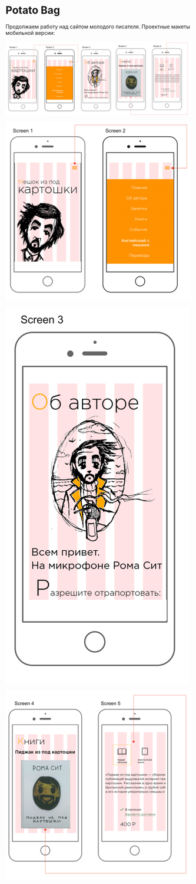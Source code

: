 # Potato Bag

Продолжаем работу над сайтом молодого писателя. Проектные макеты мобильной версии:

![5 screens](Potato1.jpg)

![2 screens](Potato.jpg)

![1 screen](Potato11.jpg)

![2 screens](Potato2.jpg)
